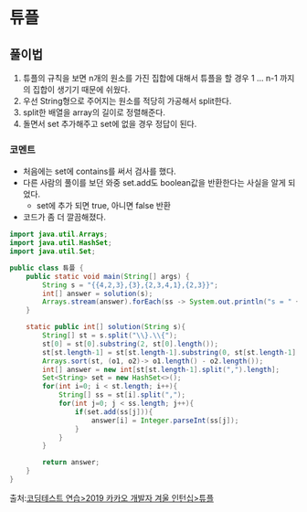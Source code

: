 # 튜플

## 풀이법
1. 튜플의 규칙을 보면 n개의 원소를 가진 집합에 대해서 튜플을 할 경우 1 ... n-1 까지의 집합이 생기기 때문에 쉬웠다.
2. 우선 String형으로 주어지는 원소를 적당히 가공해서 split한다.
3. split한 배열을 array의 길이로 정렬해준다.
4. 돌면서 set 추가해주고 set에 없을 경우 정답이 된다.

### 코멘트
- 처음에는 set에 contains를 써서 검사를 했다.
- 다른 사람의 풀이를 보던 와중 set.add도 boolean값을 반환한다는 사실을 알게 되었다.
  - set에 추가 되면 true, 아니면 false 반환
- 코드가 좀 더 깔끔해졌다.
```java
import java.util.Arrays;
import java.util.HashSet;
import java.util.Set;

public class 튜플 {
    public static void main(String[] args) {
        String s = "{{4,2,3},{3},{2,3,4,1},{2,3}}";
        int[] answer = solution(s);
        Arrays.stream(answer).forEach(ss -> System.out.println("s = " + ss));
    }

    static public int[] solution(String s){
        String[] st = s.split("\\}.\\{");
        st[0] = st[0].substring(2, st[0].length());
        st[st.length-1] = st[st.length-1].substring(0, st[st.length-1].length() - 2);
        Arrays.sort(st, (o1, o2)-> o1.length() - o2.length());
        int[] answer = new int[st[st.length-1].split(",").length];
        Set<String> set = new HashSet<>();
        for(int i=0; i < st.length; i++){
            String[] ss = st[i].split(",");
            for(int j=0; j < ss.length; j++){
                if(set.add(ss[j])){
                    answer[i] = Integer.parseInt(ss[j]);
                }
            }
        }

        return answer;
    }
}

```

출처:[코딩테스트 연습>2019 카카오 개발자 겨울 인턴십>튜플](https://programmers.co.kr/learn/courses/30/lessons/64065)